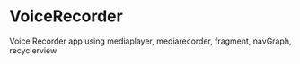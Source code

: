 # VoiceRecorder
Voice Recorder app using mediaplayer, mediarecorder, fragment, navGraph, recyclerview
